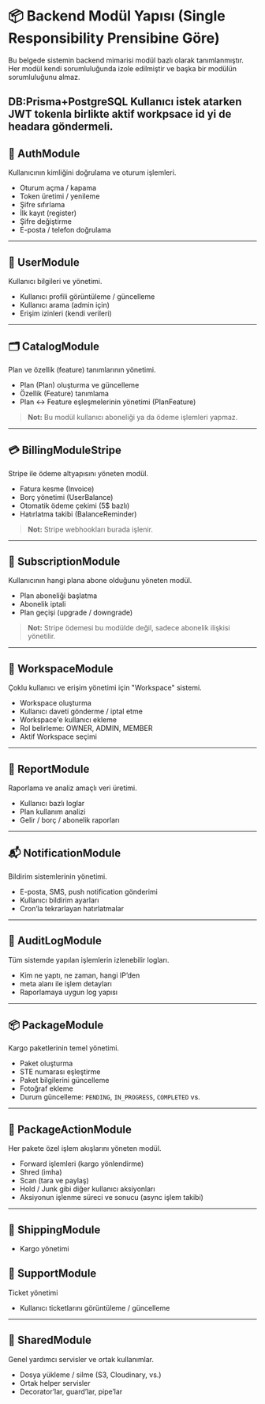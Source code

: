 # 📦 Backend Modül Yapısı (Single Responsibility Prensibine Göre)

Bu belgede sistemin backend mimarisi modül bazlı olarak tanımlanmıştır. Her modül kendi sorumluluğunda izole edilmiştir ve başka bir modülün sorumluluğunu almaz.


###
DB:Prisma+PostgreSQL
Kullanıcı istek atarken JWT tokenla birlikte aktif workpsace id yi de headara göndermeli.
---

## 🔐 AuthModule
Kullanıcının kimliğini doğrulama ve oturum işlemleri.

- Oturum açma / kapama
- Token üretimi / yenileme
- Şifre sıfırlama
- İlk kayıt (register)
- Şifre değiştirme
- E-posta / telefon doğrulama

---

## 👤 UserModule
Kullanıcı bilgileri ve yönetimi.

- Kullanıcı profili görüntüleme / güncelleme
- Kullanıcı arama (admin için)
- Erişim izinleri (kendi verileri)

---

## 🗂 CatalogModule
Plan ve özellik (feature) tanımlarının yönetimi.

- Plan (Plan) oluşturma ve güncelleme
- Özellik (Feature) tanımlama
- Plan ↔ Feature eşleşmelerinin yönetimi (PlanFeature)

> **Not:** Bu modül kullanıcı aboneliği ya da ödeme işlemleri yapmaz.

---

## 💳 BillingModuleStripe
Stripe ile ödeme altyapısını yöneten modül.

- Fatura kesme (Invoice)
- Borç yönetimi (UserBalance)
- Otomatik ödeme çekimi (5$ bazlı)
- Hatırlatma takibi (BalanceReminder)

> **Not:** Stripe webhookları burada işlenir.

---

## 🧾 SubscriptionModule
Kullanıcının hangi plana abone olduğunu yöneten modül.

- Plan aboneliği başlatma
- Abonelik iptali
- Plan geçişi (upgrade / downgrade)

> **Not:** Stripe ödemesi bu modülde değil, sadece abonelik ilişkisi yönetilir.

---

## 🧭 WorkspaceModule
Çoklu kullanıcı ve erişim yönetimi için "Workspace" sistemi.

- Workspace oluşturma
- Kullanıcı daveti gönderme / iptal etme
- Workspace'e kullanıcı ekleme
- Rol belirleme: OWNER, ADMIN, MEMBER
- Aktif Workspace seçimi

---

## 🧾 ReportModule
Raporlama ve analiz amaçlı veri üretimi.

- Kullanıcı bazlı loglar
- Plan kullanım analizi
- Gelir / borç / abonelik raporları

---

## 📬 NotificationModule
Bildirim sistemlerinin yönetimi.

- E-posta, SMS, push notification gönderimi
- Kullanıcı bildirim ayarları
- Cron’la tekrarlayan hatırlatmalar

---

## 🔎 AuditLogModule
Tüm sistemde yapılan işlemlerin izlenebilir logları.

- Kim ne yaptı, ne zaman, hangi IP’den
- meta alanı ile işlem detayları
- Raporlamaya uygun log yapısı

---

## 📦 PackageModule
Kargo paketlerinin temel yönetimi.

- Paket oluşturma
- STE numarası eşleştirme
- Paket bilgilerini güncelleme
- Fotoğraf ekleme
- Durum güncelleme: `PENDING`, `IN_PROGRESS`, `COMPLETED` vs.

---

## 🧩 PackageActionModule
Her pakete özel işlem akışlarını yöneten modül.

- Forward işlemleri (kargo yönlendirme)
- Shred (imha)
- Scan (tara ve paylaş)
- Hold / Junk gibi diğer kullanıcı aksiyonları
- Aksiyonun işlenme süreci ve sonucu (async işlem takibi)

---

## 🧩 ShippingModule
- Kargo yönetimi


## 👤 SupportModule
Ticket yönetimi
- Kullanıcı ticketlarını görüntüleme / güncelleme

---

## 🧰 SharedModule
Genel yardımcı servisler ve ortak kullanımlar.

- Dosya yükleme / silme (S3, Cloudinary, vs.)
- Ortak helper servisler
- Decorator’lar, guard’lar, pipe’lar


